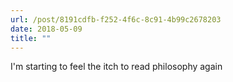 ```yaml
---
url: /post/8191cdfb-f252-4f6c-8c91-4b99c2678203
date: 2018-05-09
title: ""
---
```


I'm starting to feel the itch to read philosophy again
